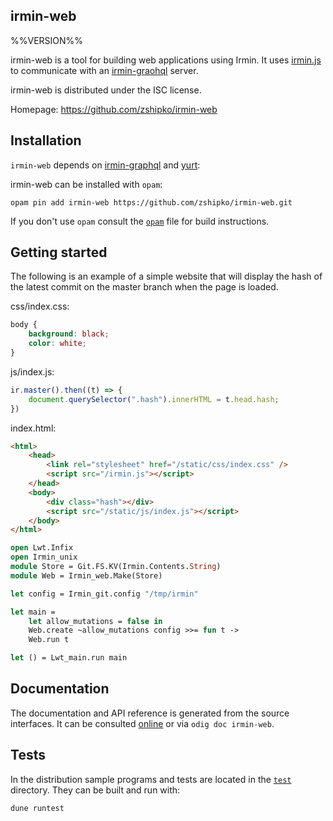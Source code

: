 irmin-web
-------------------------------------------------------------------------------
%%VERSION%%

irmin-web is a tool for building web applications using Irmin. It uses [irmin.js](https://github.com/zshipko/irmin-js) to communicate with an [irmin-graohql](https://github.com/andreas/irmin-graphql) server.

irmin-web is distributed under the ISC license.

Homepage: https://github.com/zshipko/irmin-web

## Installation

`irmin-web` depends on [irmin-graphql](https://github.com/andreas/irmin-graphql) and [yurt](https://github.com/zshipko.yurt):

irmin-web can be installed with `opam`:

    opam pin add irmin-web https://github.com/zshipko/irmin-web.git

If you don't use `opam` consult the [`opam`](opam) file for build
instructions.

## Getting started

The following is an example of a simple website that will display the hash of the latest commit on the master branch when the page is loaded.

css/index.css:

```css
body {
    background: black;
    color: white;
}
```

js/index.js:

```javascript
ir.master().then((t) => {
    document.querySelector(".hash").innerHTML = t.head.hash;
})
```

index.html:

```html
<html>
    <head>
        <link rel="stylesheet" href="/static/css/index.css" />
        <script src="/irmin.js"></script>
    </head>
    <body>
        <div class="hash"></div>
        <script src="/static/js/index.js"></script>
    </body>
</html>
```

```ocaml
open Lwt.Infix
open Irmin_unix
module Store = Git.FS.KV(Irmin.Contents.String)
module Web = Irmin_web.Make(Store)

let config = Irmin_git.config "/tmp/irmin"

let main =
    let allow_mutations = false in
    Web.create ~allow_mutations config >>= fun t ->
    Web.run t

let () = Lwt_main.run main
```

## Documentation

The documentation and API reference is generated from the source
interfaces. It can be consulted [online][doc] or via `odig doc
irmin-web`.

[doc]: https://zshipko.github.io/irmin-web/doc

## Tests

In the distribution sample programs and tests are located in the
[`test`](test) directory. They can be built and run
with:

    dune runtest
